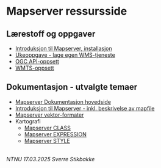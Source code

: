 
# Mapserver ressursside

## Lærestoff og oppgaver

- [Introduksjon til Mapserver, installasjon](mapserver-introduksjon-installasjon.md)
- [Ukeoppgave - lage egen WMS-tjeneste](mapserver-ukeoppgave.md)
- [OGC API-oppsett](mapserver-ogcapi.md)
- [WMTS-oppsett](mapserver-wmts.md)

## Dokumentasjon - utvalgte temaer

- [Mapserver Dokumentasjon hovedside](https://mapserver.org/documentation.html)
- [Introduksjon til Mapserver - inkl. beskrivelse av mapfile](https://mapserver.org/introduction.html)
- [Mapserver vektor-formater](https://mapserver.org/input/vector/index.html)
- Kartografi
    - [Mapserver CLASS](https://mapserver.org/mapfile/class.html)
    - [Mapserver EXPRESSION](https://mapserver.org/mapfile/expressions.html)
    - [Mapserver STYLE](https://mapserver.org/mapfile/style.html)


\
_NTNU 17.03.2025 Sverre Stikbakke_